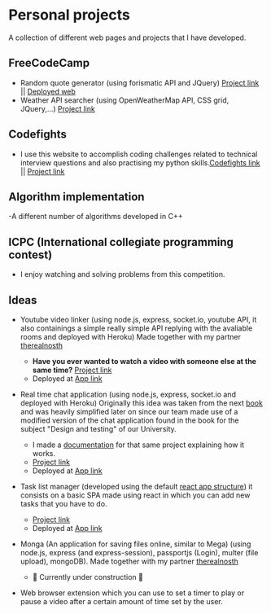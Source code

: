 # Personal projects
A collection of different web pages and projects that I have developed.


FreeCodeCamp
---

- Random quote generator (using forismatic API and JQuery) [Project link](../../tree/master/FreeCodeCamp/WeatherAPI) || [Deployed web](https://codepen.io/drexpz/pen/rpPoaB)
- Weather API searcher (using OpenWeatherMap API, CSS grid, JQuery,...) [Project link](../../tree/master/FreeCodeCamp/WeatherAPI)

Codefights
---
- I use this website to accomplish coding challenges related to technical interview questions and also practising my python skills.[Codefights link](https://codefights.com/interview-practice/) || [Project link](../../tree/master/Codefights/Interview%20questions)

Algorithm implementation
---
-A different number of algorithms developed in C++

ICPC (International collegiate programming contest)
---
- I enjoy watching and solving problems from this competition.

Ideas
---

- Youtube video linker (using node.js, express, socket.io, youtube API, it also containings a simple really simple API replying with the avaliable rooms and deployed with Heroku) Made together with my partner [therealnosth](https://github.com/therealnosth)
  - **Have you ever wanted to watch a video with someone else at the same time?** [Project link](../../tree/master/Linked-Youtube-Player)
  - Deployed at [App link](https://obscure-wildwood-22526.herokuapp.com/)
  
- Real time chat application (using node.js, express, socket.io and deployed with Heroku) Originally this idea was taken from the next [book](https://www.manning.com/books/node-js-in-action) and was heavily simplified later on since our team made use of a modified version of the chat application found in the book for the subject "Design and testing" of our University. 

  - I made a [documentation](../../tree/master/Real_Time_Chat/Documentation(explanatory)/Documento%20A%2B%20Hackathon%20GRUPO%2023.pdf) for that same project explaining how it works.
  - [Project link](../../tree/master/Real_Time_Chat/Chat%20app)
  - Deployed at [App link](https://safe-atoll-72115.herokuapp.com/)
 
- Task list manager (developed using the default [react app structure](https://github.com/facebook/create-react-app)) it consists on a basic SPA made using react in which you can add new tasks that you have to do.
   - [Project link](../../tree/master/TaskList)
   - Deployed at [App link](https://calm-retreat-82938.herokuapp.com/)
   
- Monga (An application for saving files online, similar to Mega) (using node.js, express (and express-session), passportjs (Login), multer (file upload), mongoDB). Made together with my partner [therealnosth](https://github.com/therealnosth)
   - 🚧 Currently under construction 🚧
   
- Web browser extension which you can use to set a timer to play or pause a video after a certain amount of time set by the user.
